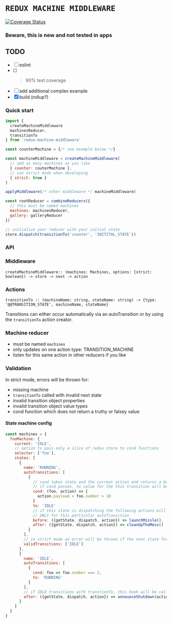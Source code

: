 # `REDUX MACHINE MIDDLEWARE`

[![Coverage Status](https://coveralls.io/repos/github/RikuVan/redux-machine-middleware/badge.svg?branch=master)](https://coveralls.io/github/RikuVan/redux-machine-middleware?branch=master)

### Beware, this is new and not tested in apps

## TODO

- [ ] eslint
- [ ] > 90% test coverage
- [ ] add additional complex example
- [x] build (rollup?)

### Quick start

```js
import {
  createMachineMiddleware
  machinesReducer,
  transitionTo
} from 'redux-machine-middleware'

const counterMachine = {/* see example below */}

const machineMiddleware = createMachineMiddleware(
  // add as many machines as you like
  { counter: couterMachine },
  // use strict mode when developing
  { strict: true }
)

applyMiddleware(/* other middleware */ machineMiddleware)

const rootReducer = combineReducers({
  // this must be named machines
  machines: machinesReducer,
  gallery: galleryReducer
})

// initialize your reducer with your initial state
store.dispatch(transitionTo('counter', 'INITITAL_STATE'))
```

### API

### Middleware

`createMachineMiddleware:: (machines: Machines, options: {strict: boolean}) -> store -> next -> action`

### Actions

`transitionTo :: (machineName: string, stateName: string) -> {type: '@@TRANSITION_STATE', machineName, stateName}`

Transitions can either occur automatically via an autoTransition or by using the `transitionTo` action creator.

### Machine reducer

- must be named `machines`
- only updates on one action type: TRANSITION_MACHINE
- listen for this same action in other reducers if you like

### Validation

In strict mode, errors will be thrown for:

- missing machine
- `transitionTo` called with invalid next state
- invalid transition object properties
- invalid transition object value types
- cond function which does not return a truthy or falsey value

#### State machine config

```js
const machines = {
  fooMachine: {
    current: 'IDLE',
    // option to pass only a slice of redux store to cond functions
    selector: ['foo'],
    states: [
      {
        name: 'RUNNING',
        autoTransitions: [
          {
            // cond takes state and the current action and returns a boolean
            // if cond passes, to value for the this transition will be dispatched with transitionTo
            cond: (foo, action) => {
              action.payload + foo.number > 10
            }
            to: 'IDLE'
            // if this state is dispatching the following actions will be dispatched before and after
            // ONLY for this particular autoTransition
            before: ({getState, dispatch, action}) => launchMissle(),
            after: ({getState, dispatch, action}) => cleanUpTheMess()
          }
        ],
        // in strict mode an error will be thrown if the next state for this state is in this list
        validTransitions: ['IDLE']
      },
      {
        name: 'IDLE',
        autoTransitions: [
          {
            cond: foo => foo.number === 2,
            to: 'RUNNING'
          }
        ],
        // if IDLE transitions with transtionTo, this hook will be called
        after: ({getState, dispatch, action}) => announceShutdown(action)
      }
    ]
  }
}
```

